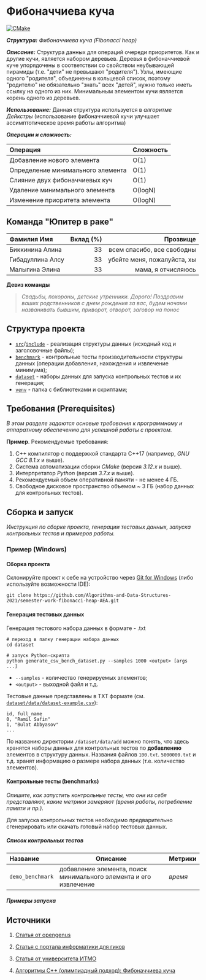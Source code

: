 # Фибоначчиева куча

[![CMake](https://github.com/Algorithms-and-Data-Structures-2021/semester-work-fibonacci-heap-AEA/actions/workflows/cmake.yml/badge.svg)](https://github.com/Algorithms-and-Data-Structures-2021/semester-work-fibonacci-heap-AEA/actions/workflows/cmake.yml)

**_Структура:_** _Фибоначчиева куча (Fibonacci heap)_

**_Описание:_** Структура данных для операций очереди приоритетов. Как и другие кучи, 
является набором деревьев. Деревья в фибоначчиевой куче упорядочены в соответствии со свойством неубывающей пирамиды
(т.е. "дети" не превышают "родителя"). Узлы, имеющие одного "родителя", объединены в кольцевой список, поэтому 
"родителю" не обязательно "знать" всех "детей", нужно только иметь ссылку на одного из них. Минимальным элементом кучи 
является корень одного из деревьев.

**_Использование:_** Данная структура используется в _алгоритме Дейкстры_ (использование фибоначчиевой кучи
улучшает ассимптотическое время работы алгоритма)

**_Операции и сложность:_** 

| Операция                           | Сложность | 
| :---                               |   ----    | 
| Добавление нового элемента         | O(1)      | 
| Определение минимального элемента  | O(1)      |  
| Слияние двух фибоначчиевых куч     | O(1)      |
| Удаление минимального элемента     | O(logN)   |
| Изменение приоритета элемента      | O(logN)   |


## Команда "Юпитер в раке"

| Фамилия Имя      | Вклад (%) | Прозвище                         |
| :---             |   ---:    |  ---:                            |
| Биккинина Алина  |    33     |   всем спасибо, все свободны     |
| Гибадуллина Алсу |    33     |   убейте меня, пожалуйста, хы    |
| Малыгина Элина   |    33     |   мама, я отчисляюсь             |

**Девиз команды**
> _Свадьбы, похороны, детские утренники. Дорого!
> Поздравим ваших родственников с днем рождения за вас, будем ночами названивать бывшим, приворот, отворот, заговор на понос_

## Структура проекта

- [`src`](src)/[`include`](include) - реализация структуры данных (исходный код и заголовочные файлы);
- [`benchmark`](benchmark) - контрольные тесты производительности структуры данных (операции добавления, нахождения и извлечение минимума);
- [`dataset`](dataset) - наборы данных для запуска контрольных тестов и их генерация;
- [`venv`](venv) - папка с библиотеками и скриптами;

## Требования (Prerequisites)

_В этом разделе задаются основые требования к программному и аппаратному обеспечению для успешной работы с проектом._

**Пример**. Рекомендуемые требования:

1. С++ компилятор c поддержкой стандарта C++17 (например, _GNU GCC 8.1.x_ и выше).
2. Система автоматизации сборки _CMake_ (версия _3.12.x_ и выше).
3. Интерпретатор _Python_ (версия _3.7.x_ и выше).
4. Рекомендуемый объем оперативной памяти - не менее 4 ГБ.
5. Свободное дисковое пространство объемом ~ 3 ГБ (набор данных для контрольных тестов).

## Сборка и запуск

_Инструкция по сборке проекта, генерации тестовых данных, запуска контрольных тестов и примеров работы._

### Пример (Windows)

#### Сборка проекта

Склонируйте проект к себе на устройство через [Git for Windows](https://gitforwindows.org/) (либо используйте
возможности IDE):

```shell
git clone https://github.com/Algorithms-and-Data-Structures-2021/semester-work-fibonacci-heap-AEA.git
```

#### Генерация тестовых данных

Генерация тестового набора данных в
формате - .txt

```shell
# переход в папку генерации набора данных
cd dataset

# запуск Python-скрипта
python generate_csv_bench_dataset.py --samples 1000 <output> [args ...]
```

- `--samples` - количество генерируемых элементов;
- `<output>` - выходной файл и т.д.

Тестовые данные представлены в TXT формате (см.
[`dataset/data/dataset-example.csv`](dataset/data/dataset-example.csv)):

```csv
id, full_name
0, "Ramil Safin"
1, "Bulat Abbyasov"
...
```

По названию директории `/dataset/data/add` можно понять, что здесь хранятся наборы данных для контрольных тестов по
**добавлению** элементов в структуру данных. Названия файлов `100.txt`. `5000000.txt` и т.д. хранят информацию о размере набора данных (т.е. количество элементов). 

#### Контрольные тесты (benchmarks)

_Опишите, как запустить контрольные тесты, что они из себя представляют, какие метрики замеряют (время работы,
потребление памяти и пр.)._

Для запуска контрольных тестов необходимо предварительно сгенерировать или скачать готовый набор тестовых данных.



##### Список контрольных тестов

| Название                  | Описание                                | Метрики         |
| :---                      | ---                                     | :---            |
| `demo_benchmark` | добавление элемента, поиск минимального элемента и его извлечение    | _время_         |

##### Примеры запуска


## Источники

1. [Статья от opengenus](https://iq.opengenus.org/fibonacci-heap/)

2. [Статья c портала информатики для гиков](http://espressocode.top/fibonacci-heap-set-1-introduction/)

3. [Статья от университета ИТМО](https://neerc.ifmo.ru/wiki/index.php?title=%D0%A4%D0%B8%D0%B1%D0%BE%D0%BD%D0%B0%D1%87%D1%87%D0%B8%D0%B5%D0%B2%D0%B0_%D0%BA%D1%83%D1%87%D0%B0)

4. [Алгоритмы C++ (олимпиадный подход): Фибоначчиева куча](http://cppalgo.blogspot.com/2011/11/fibonacci-heap.html)
